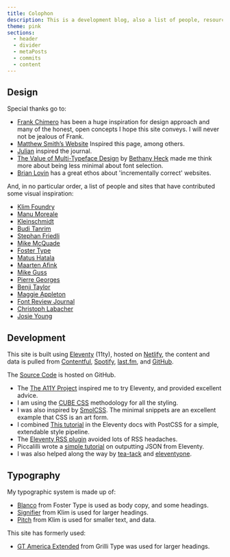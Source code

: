 ```yaml
---
title: Colophon
description: This is a development blog, also a list of people, resources and tools that have made this site what it is. Check back regularly, as I try to keep this up-to-date, when I get time.
theme: pink
sections:
  - header
  - divider
  - metaPosts
  - commits
  - content
---
```


## Design

Special thanks go to:

- [Frank Chimero](https://frankchimero.com) has been a huge inspiration for design approach and many of the honest, open concepts I hope this site conveys. I will never not be jealous of Frank.
- [Matthew Smith’s Website](https://matthewsmith.website/) Inspired this page, among others.
- [Julian](https://julian.digital) inspired the journal.
- [The Value of Multi-Typeface Design](https://medium.com/s/about-face/the-value-of-multi-typeface-design-ccd67227b0ee) by [Bethany Heck](https://heckhouse.com) made me think more about being less minimal about font selection.
- [Brian Lovin](https://brianlovin.com) has a great ethos about 'incrementally correct' websites.

And, in no particular order, a list of people and sites that have contributed some visual inspiration:

- [Klim Foundry](https://klim.co.nz)
- [Manu Moreale](https://manuelmoreale.com/)
- [Kleinschmidt](https://www.kleinschmidt.com)
- [Budi Tanrim](https://buditanrim.co)
- [Stephan Friedli](https://stephanfriedli.com)
- [Mike McQuade](https://mikemcquade.com)
- [Foster Type](https://www.fostertype.com/retail-type/blanco)
- [Matus Hatala](https://matushatala.com)
- [Maarten Afink](https://www.maarten.im)
- [Mike Guss](https://mike-guss.com)
- [Pierre Georges](http://www.pierregeorges.ch)
- [Benji Taylor](https://benjitaylor.info/benji-taylor)
- [Maggie Appleton](https://maggieappleton.com)
- [Font Review Journal](https://fontreviewjournal.com)
- [Christoph Labacher](https://christophlabacher.com)
- [Josie Young](https://www.josieyoung.co)

## Development

This site is built using [Eleventy](https://www.11ty.dev) (11ty), hosted on [Netlify](https://www.netlify.com), the content and data is pulled from [Contentful](https://www.contentful.com), [Spotify](https://open.spotify.com/user/lkemitchll?si=dPG3-TtUSdSL5lLczPEg_A), [last.fm](https://www.last.fm/user/Luke--Mitchell), and [GitHub](https://github.com/LkeMitchll).

The [Source Code](https://github.com/LkeMitchll/interroban.gg) is hosted on GitHub.

- The [The A11Y Project](https://www.a11yproject.com) inspired me to try Eleventy, and provided excellent advice.
- I am using the [CUBE CSS](http://cube.fyi) methodology for all the styling.
- I was also inspired by [SmolCSS](https://smolcss.dev). The minimal snippets are an excellent example that CSS is an art form.
- I combined [This tutorial](https://www.11ty.dev/docs/quicktips/inline-css/) in the Eleventy docs with PostCSS for a simple, extendable style pipeline.
- The [Eleventy RSS plugin](https://www.11ty.dev/docs/plugins/rss/) avoided lots of RSS headaches.
- Piccalilli wrote a [simple tutorial](https://piccalil.li/quick-tip/create-json-feed-eleventy) on outputting JSON from Eleventy.
- I was also helped along the way by [tea-tack](https://github.com/mattwaler/tea-stack) and [eleventyone](https://github.com/philhawksworth/eleventyone).

## Typography

My typographic system is made up of:

- [Blanco](https://www.fostertype.com/retail-type/blanco) from Foster Type is used as body copy, and some headings.
- [Signifier](https://klim.co.nz/retail-fonts/signifier/) from Klim is used for larger headings.
- [Pitch](https://klim.co.nz/retail-fonts/pitch/) from Klim is used for smaller text, and data.

This site has formerly used:

- [GT America Extended](http://gt-america.com) from Grilli Type was used for larger headings.
